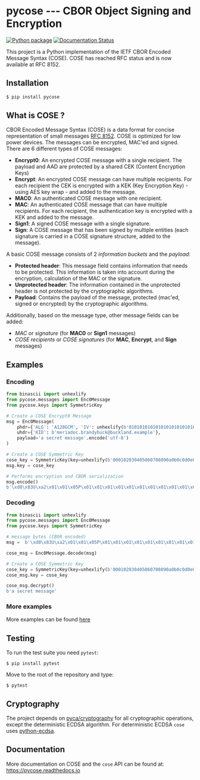 # pycose --- CBOR Object Signing and Encryption
[![Python package](https://github.com/TimothyClaeys/pycose/actions/workflows/python-package.yml/badge.svg)](https://github.com/TimothyClaeys/pycose/actions/workflows/python-package.yml)
[![Documentation Status](https://readthedocs.org/projects/pycose/badge/?version=latest)](https://pycose.readthedocs.io/en/latest/?badge=latest)

This project is a Python implementation of the IETF CBOR Encoded Message Syntax (COSE). COSE has reached RFC status and is now available at RFC 8152.


## Installation

```bash
$ pip install pycose
```

## What is COSE ?
CBOR Encoded Message Syntax (COSE) is a data format for concise representation of small messages [RFC 8152](https://tools.ietf.org/html/rfc8152). COSE is optimized for low power devices. The messages can be encrypted, MAC'ed and signed. There are 6 different types of COSE messages:

- **Encrypt0**: An encrypted COSE message with a single recipient. The payload and AAD are protected by a shared CEK (Content Encryption Keys)
- **Encrypt**: An encrypted COSE message can have multiple recipients. For each recipient the CEK is encrypted with a KEK (Key Encryption Key) - using AES key wrap - and added to the message.
- **MAC0**: An authenticated COSE message with one recipient.
- **MAC**: An authenticated COSE message that can have multiple recipients. For each recipient, the authentication key is encrypted with a KEK and added to the message.
- **Sign1**: A signed COSE message with a single signature.
- **Sign**: A COSE message that has been signed by multiple entities (each signature is carried in a COSE signature structure, added to the message).

A basic COSE message consists of 2 _information_ _buckets_ and the _payload_:

- **Protected header**: This message field contains information that needs to be protected. This information is taken into account during the encryption, calculation of the MAC or the signature.
- **Unprotected header**: The information contained in the unprotected header is not protected by the cryptographic algorithms.
- **Payload**: Contains the payload of the message, protected (mac'ed, signed or encrypted) by the cryptographic algorithms.

Additionally, based on the message type, other message fields can be added:

- _MAC_ or _signature_ (for **MAC0** or **Sign1** messages)
- _COSE recipients_ or _COSE signatures_ (for **MAC**, **Encrypt**, and **Sign** messages)

## Examples

### Encoding

```python
from binascii import unhexlify
from pycose.messages import Enc0Message
from pycose.keys import SymmetricKey

# Create a COSE Encrypt0 Message
msg = Enc0Message(
    phdr={'ALG': 'A128GCM', 'IV': unhexlify(b'01010101010101010101010101010101')},
    uhdr={'KID': b'meriadoc.brandybuck@buckland.example'},
    payload='a secret message'.encode('utf-8')
)

# Create a COSE Symmetric Key
cose_key = SymmetricKey(key=unhexlify(b'000102030405060708090a0b0c0d0e0f'))
msg.key = cose_key

# Performs encryption and CBOR serialization
msg.encode()
b'\xd0\x83U\xa2\x01\x01\x05P\x01\x01\x01\x01\x01\x01\x01\x01\x01\x01\x01\x01\x01\x01\x01\x01\xa1\x04X$meriadoc.brandybuck@buckland.exampleX \xc4\xaf\x85\xacJQ4\x93\x19\x93\xec\n\x18c\xa6\xe8\xc6n\xf4\xc9\xac\x161^\xe6\xfe\xcd\x9b.\x1cy\xa1'
```

### Decoding
```python
from binascii import unhexlify
from pycose.messages import Enc0Message
from pycose.keys import SymmetricKey

# message bytes (CBOR encoded)
msg =  b'\xd0\x83U\xa2\x01\x01\x05P\x01\x01\x01\x01\x01\x01\x01\x01\x01\x01\x01\x01\x01\x01\x01\x01\xa1\x04X$meriadoc.brandybuck@buckland.exampleX \xc4\xaf\x85\xacJQ4\x93\x19\x93\xec\n\x18c\xa6\xe8\xc6n\xf4\xc9\xac\x161^\xe6\xfe\xcd\x9b.\x1cy\xa1'

cose_msg = Enc0Message.decode(msg)

# Create a COSE Symmetric Key
cose_key = SymmetricKey(key=unhexlify(b'000102030405060708090a0b0c0d0e0f'))
cose_msg.key = cose_key

cose_msg.decrypt()
b'a secret message'
```

### More examples
More examples can be found [here](https://pycose.readthedocs.io/en/latest/examples.html)

## Testing

To run the test suite you need `pytest`:
```shell
$ pip install pytest
```
Move to the root of the repository and type:

```shell
$ pytest
```

## Cryptography

The project depends on [pyca/cryptography](https://github.com/pyca/cryptography) for all cryptographic operations, except the deterministic ECDSA algorithm. For deterministic ECDSA `cose` uses [python-ecdsa](https://github.com/warner/python-ecdsa). 

## Documentation

More documentation on COSE and the `cose` API can be found at: https://pycose.readthedocs.io

